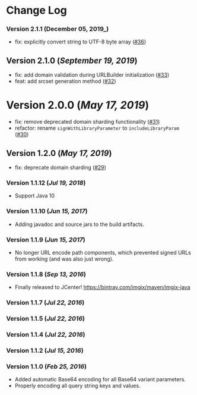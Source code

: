 Change Log
==========

### Version 2.1.1 (December 05, 2019_)

* fix: explicitly convert string to UTF-8 byte array ([#36](https://github.com/imgix/imgix-java/pull/36))

## Version 2.1.0 (_September 19, 2019_)

* fix: add domain validation during URLBuilder initialization ([#33](https://github.com/imgix/imgix-java/pull/33))
* feat: add srcset generation method ([#32](https://github.com/imgix/imgix-java/pull/32)) 

# Version 2.0.0 (_May 17, 2019_)

* fix: remove deprecated domain sharding functionality  ([#31](https://github.com/imgix/imgix-java/pull/31))
* refactor: rename `signWithLibraryParameter` to `includeLibraryParam` ([#30](https://github.com/imgix/imgix-java/pull/30))

## Version 1.2.0 (_May 17, 2019_)

* fix: deprecate domain sharding ([#29](https://github.com/imgix/imgix-java/pull/29))

### Version 1.1.12 (_Jul 19, 2018_)

* Support Java 10

### Version 1.1.10 (_Jun 15, 2017_)

* Adding javadoc and source jars to the build artifacts.

### Version 1.1.9 (_Jun 15, 2017_)

* No longer URL encode path components, which prevented signed URLs from working (and was also just wrong).

### Version 1.1.8 (_Sep 13, 2016_)

* Finally released to JCenter! https://bintray.com/imgix/maven/imgix-java

### Version 1.1.7 (_Jul 22, 2016_)

### Version 1.1.5 (_Jul 22, 2016_)

### Version 1.1.4 (_Jul 22, 2016_)

### Version 1.1.2 (_Jul 15, 2016_)

### Version 1.1.0 (_Feb 25, 2016_)

* Added automatic Base64 encoding for all Base64 variant parameters.
* Properly encoding all query string keys and values.
